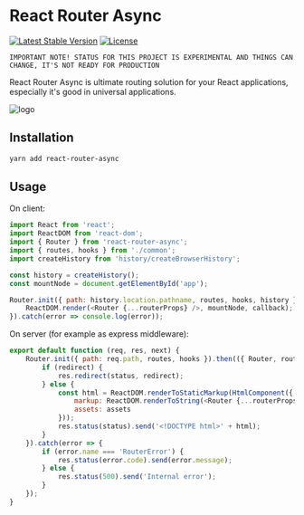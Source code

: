 # React Router Async
[![Latest Stable Version](https://img.shields.io/npm/v/react-router-async.svg?style=flat-square)](https://www.npmjs.com/package/react-router-async)
[![License](https://img.shields.io/npm/l/react-router-async.svg?style=flat-square)](https://www.npmjs.com/package/react-router-async)

``IMPORTANT NOTE! STATUS FOR THIS PROJECT IS EXPERIMENTAL AND THINGS CAN CHANGE, IT'S NOT READY FOR PRODUCTION``

React Router Async is ultimate routing solution for your React applications, especially it's good in universal applications.

![logo](https://router-async.github.io/react-router-async/logo.svg)

## Installation
```bash
yarn add react-router-async
```

## Usage
On client:
```javascript 
import React from 'react';
import ReactDOM from 'react-dom';
import { Router } from 'react-router-async';
import { routes, hooks } from './common';
import createHistory from 'history/createBrowserHistory';

const history = createHistory();
const mountNode = document.getElementById('app');

Router.init({ path: history.location.pathname, routes, hooks, history }).then(({ Router, routerProps, Component, componentProps, callback }) => {
    ReactDOM.render(<Router {...routerProps} />, mountNode, callback);
}).catch(error => console.log(error));
```

On server (for example as express middleware):
```javascript 
export default function (req, res, next) {
    Router.init({ path: req.path, routes, hooks }).then(({ Router, routerProps, status, redirect }) => {
        if (redirect) {
            res.redirect(status, redirect);
        } else {
            const html = ReactDOM.renderToStaticMarkup(HtmlComponent({
                markup: ReactDOM.renderToString(<Router {...routerProps} />),
                assets: assets
            }));
            res.status(status).send('<!DOCTYPE html>' + html);
        }
    }).catch(error => {
        if (error.name === 'RouterError') {
            res.status(error.code).send(error.message);
        } else {
            res.status(500).send('Internal error');
        }
    });
}
```

